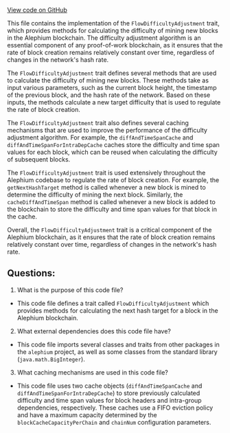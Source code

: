 [View code on GitHub](https://github.com/alephium/alephium/blob/master/flow/src/main/scala/org/alephium/flow/core/FlowDifficultyAdjustment.scala)

This file contains the implementation of the `FlowDifficultyAdjustment` trait, which provides methods for calculating the difficulty of mining new blocks in the Alephium blockchain. The difficulty adjustment algorithm is an essential component of any proof-of-work blockchain, as it ensures that the rate of block creation remains relatively constant over time, regardless of changes in the network's hash rate.

The `FlowDifficultyAdjustment` trait defines several methods that are used to calculate the difficulty of mining new blocks. These methods take as input various parameters, such as the current block height, the timestamp of the previous block, and the hash rate of the network. Based on these inputs, the methods calculate a new target difficulty that is used to regulate the rate of block creation.

The `FlowDifficultyAdjustment` trait also defines several caching mechanisms that are used to improve the performance of the difficulty adjustment algorithm. For example, the `diffAndTimeSpanCache` and `diffAndTimeSpanForIntraDepCache` caches store the difficulty and time span values for each block, which can be reused when calculating the difficulty of subsequent blocks.

The `FlowDifficultyAdjustment` trait is used extensively throughout the Alephium codebase to regulate the rate of block creation. For example, the `getNextHashTarget` method is called whenever a new block is mined to determine the difficulty of mining the next block. Similarly, the `cacheDiffAndTimeSpan` method is called whenever a new block is added to the blockchain to store the difficulty and time span values for that block in the cache.

Overall, the `FlowDifficultyAdjustment` trait is a critical component of the Alephium blockchain, as it ensures that the rate of block creation remains relatively constant over time, regardless of changes in the network's hash rate.
## Questions: 
 1. What is the purpose of this code file?
- This code file defines a trait called `FlowDifficultyAdjustment` which provides methods for calculating the next hash target for a block in the Alephium blockchain.

2. What external dependencies does this code file have?
- This code file imports several classes and traits from other packages in the `alephium` project, as well as some classes from the standard library (`java.math.BigInteger`).

3. What caching mechanisms are used in this code file?
- This code file uses two cache objects (`diffAndTimeSpanCache` and `diffAndTimeSpanForIntraDepCache`) to store previously calculated difficulty and time span values for block headers and intra-group dependencies, respectively. These caches use a FIFO eviction policy and have a maximum capacity determined by the `blockCacheCapacityPerChain` and `chainNum` configuration parameters.
